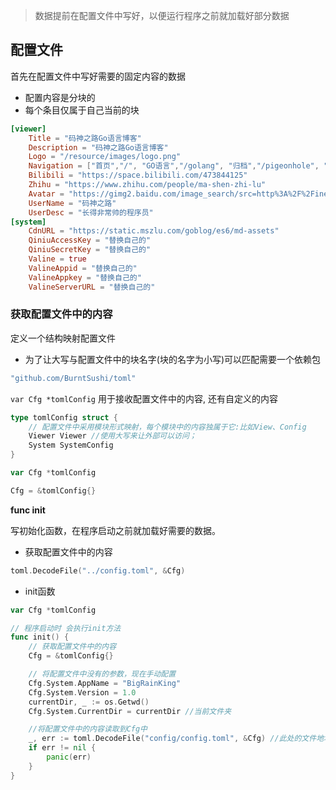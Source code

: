 

> 数据提前在配置文件中写好，以便运行程序之前就加载好部分数据



## 配置文件

首先在配置文件中写好需要的固定内容的数据

- 配置内容是分块的
- 每个条目仅属于自己当前的块

```toml
[viewer]
    Title = "码神之路Go语言博客"
    Description = "码神之路Go语言博客"
    Logo = "/resource/images/logo.png"
    Navigation = ["首页","/", "GO语言","/golang", "归档","/pigeonhole", "关于","/about"]
    Bilibili = "https://space.bilibili.com/473844125"
    Zhihu = "https://www.zhihu.com/people/ma-shen-zhi-lu"
    Avatar = "https://gimg2.baidu.com/image_search/src=http%3A%2F%2Finews.gtimg.com%2Fnewsapp_bt%2F0%2F13147603927%2F1000.jpg&refer=http%3A%2F%2Finews.gtimg.com&app=2002&size=f9999,10000&q=a80&n=0&g=0n&fmt=jpeg?sec=1647242040&t=c6108010ed46b4acebe18955acdd2d24"
    UserName = "码神之路"
    UserDesc = "长得非常帅的程序员"
[system]
    CdnURL = "https://static.mszlu.com/goblog/es6/md-assets"
    QiniuAccessKey = "替换自己的"
    QiniuSecretKey = "替换自己的"
    Valine = true
    ValineAppid = "替换自己的"
    ValineAppkey = "替换自己的"
    ValineServerURL = "替换自己的"
```



### 获取配置文件中的内容

定义一个结构映射配置文件

- 为了让大写与配置文件中的块名字(块的名字为小写)可以匹配需要一个依赖包

```go
"github.com/BurntSushi/toml"
```



`var Cfg *tomlConfig`  用于接收配置文件中的内容, 还有自定义的内容

```go
type tomlConfig struct {
	// 配置文件中采用模块形式映射，每个模块中的内容独属于它:比如View、Config
	Viewer Viewer //使用大写来让外部可以访问； 
	System SystemConfig
}

var Cfg *tomlConfig

Cfg = &tomlConfig{} 
```





**func init**

写初始化函数，在程序启动之前就加载好需要的数据。



- 获取配置文件中的内容

```go
toml.DecodeFile("../config.toml", &Cfg)
```

- init函数

```go
var Cfg *tomlConfig

// 程序启动时 会执行init方法
func init() {
	// 获取配置文件中的内容
	Cfg = &tomlConfig{}

	// 将配置文件中没有的参数，现在手动配置
	Cfg.System.AppName = "BigRainKing"
	Cfg.System.Version = 1.0
	currentDir, _ := os.Getwd()
	Cfg.System.CurrentDir = currentDir //当前文件夹

	//将配置文件中的内容读取到Cfg中
	_, err := toml.DecodeFile("config/config.toml", &Cfg) //此处的文件地址为当前文件夹config下面的config.toml文件
	if err != nil {
		panic(err)
	}
}
```

























